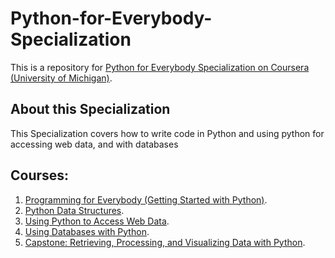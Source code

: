 # Python-for-Everybody-Specialization
This is a repository for [Python for Everybody Specialization on Coursera (University of Michigan)](https://www.coursera.org/specializations/python).

## About this Specialization
This Specialization covers how to write code in Python and using python for accessing web data, and with databases

## Courses: 
1. [Programming for Everybody (Getting Started with Python)](https://www.coursera.org/learn/python?specialization=python).
2. [Python Data Structures](https://www.coursera.org/learn/python-data?specialization=python).
3. [Using Python to Access Web Data](https://www.coursera.org/learn/python-network-data?specialization=python).
4. [Using Databases with Python](https://www.coursera.org/learn/python-databases?specialization=python).
5. [Capstone: Retrieving, Processing, and Visualizing Data with Python](https://www.coursera.org/learn/python-data-visualization).